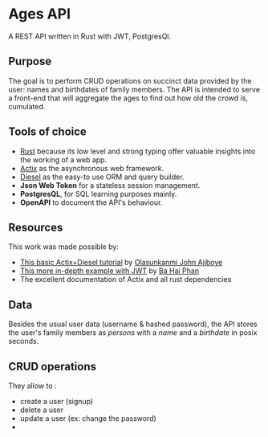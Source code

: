 # Ages API

A REST API written in Rust with JWT, PostgresQl.

## Purpose

The goal is to perform CRUD operations on succinct data provided by the user: names and birthdates of family members.
The API is intended to serve a front-end that will aggregate the ages to find out how old the crowd is, cumulated.

## Tools of choice

- [Rust](https://www.rust-lang.org/) because its low level and strong typing offer valuable insights into the working of a web app.
- [Actix](https://actix.rs/) as the asynchronous web framework.
- [Diesel](https://diesel.rs/) as the easy-to use ORM and query builder.
- **Json Web Token** for a stateless session management.
- **PostgresQL**, for SQL learning purposes mainly.
- **OpenAPI** to document the API's behaviour.

## Resources

This work was made possible by:

- [This basic Actix+Diesel tutorial](https://blog.logrocket.com/create-a-backend-api-with-rust-and-postgres/) by [Olasunkanmi John Ajiboye](https://blog.logrocket.com/)
- [This more in-depth example with JWT](https://github.com/SakaDream/actix-web-rest-api-with-jwt) by [Ba Hai Phan](https://github.com/SakaDream)
- The excellent documentation of Actix and all rust dependencies

## Data

Besides the usual user data (username & hashed password), the API stores the user's family members as *persons* with a *name* and a *birthdate* in posix seconds.

## CRUD operations

They allow to :

- create a user (signup)
- delete a user
- update a user (ex: change the password)
- 